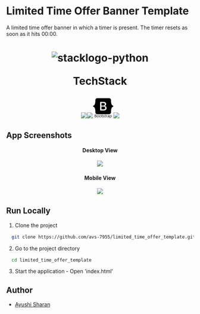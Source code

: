 # Limited Time Offer Banner Template

A limited time offer banner in which a timer is present. The timer resets as soon as it hits 00:00.

<h1 align="center">
  <img src="https://ik.imagekit.io/pq7opoglh/GitHub_ReadMe/stack_GjMfbKvDP.svg?ik-sdk-version=javascript-1.4.3&updatedAt=1655143763495" width="55" alt="stacklogo-python" />

TechStack</h1>

<div align="center"><img width="55" src="https://raw.githubusercontent.com/gilbarbara/logos/master/logos/html-5.svg"/><img width="55" src="https://raw.githubusercontent.com/gilbarbara/logos/master/logos/css-3.svg"/><img width="55" src="https://raw.githubusercontent.com/devicons/devicon/master/icons/bootstrap/bootstrap-plain-wordmark.svg"/><img width="55" src="https://raw.githubusercontent.com/gilbarbara/logos/master/logos/javascript.svg"/>
</div>

## App Screenshots

<div align="center">
<h4>Desktop View</h4>
<img src="https://ik.imagekit.io/pq7opoglh/GitHub_ReadMe/Web_Development/Timer_template/Desktop_view_timer_nvrQfZRaF.png?ik-sdk-version=javascript-1.4.3&updatedAt=1669574589777"/>

<h4>Mobile View</h4>
<img src="https://ik.imagekit.io/pq7opoglh/GitHub_ReadMe/Web_Development/Timer_template/mobile_view_timer_jCvLk8f2b.png?ik-sdk-version=javascript-1.4.3&updatedAt=1669574589904"/>
</div>

## Run Locally

1. Clone the project

```bash
  git clone https://github.com/avs-7955/limited_time_offer_template.git
```

2. Go to the project directory

```bash
  cd limited_time_offer_template
```

3. Start the application - Open 'index.html'

## Author

-   [Ayushi Sharan](https://github.com/avs-7955)
